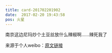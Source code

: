 ```yaml
---
title: card-201702201902
date:  2017-02-20 19:43:58
pos: 火星
---
```

南京这边尼玛炒个土豆丝放什么辣椒啊……辣死我了 

来源于个人weibo：[原文链接](https://m.weibo.cn/status/Ewrj76Jo8?mblogid=Ewrj76Jo8)
